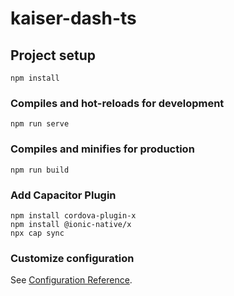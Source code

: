 # kaiser-dash-ts

## Project setup
```
npm install
```

### Compiles and hot-reloads for development
```
npm run serve
```

### Compiles and minifies for production
```
npm run build
```

### Add Capacitor Plugin
```
npm install cordova-plugin-x
npm install @ionic-native/x
npx cap sync
```

### Customize configuration
See [Configuration Reference](https://cli.vuejs.org/config/).
